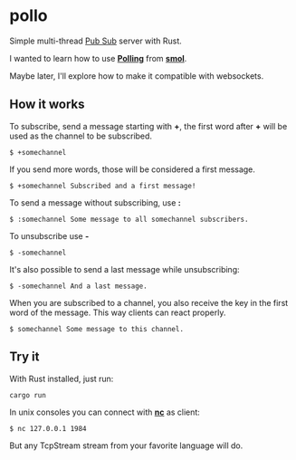 # pollo

Simple multi-thread [Pub
Sub](https://en.wikipedia.org/wiki/Publish%E2%80%93subscribe_pattern) server
with Rust.

I wanted to learn how to use [**Polling**](https://github.com/smol-rs/polling)
from [**smol**](https://github.com/smol-rs/smol).

Maybe later, I'll explore how to make it compatible with websockets.

## How it works

To subscribe, send a message starting with **+**, the first word after **+**
will be used as the channel to be subscribed.

    $ +somechannel

If you send more words, those will be considered a first message.

    $ +somechannel Subscribed and a first message!

To send a message without subscribing, use **:**

    $ :somechannel Some message to all somechannel subscribers.

To unsubscribe use **-**

    $ -somechannel

It's also possible to send a last message while unsubscribing:

    $ -somechannel And a last message.

When you are subscribed to a channel, you also receive the key in the first word
of the message. This way clients can react properly.

    $ somechannel Some message to this channel.

## Try it

With Rust installed, just run:

    cargo run

In unix consoles you can connect with
[**nc**](https://en.wikipedia.org/wiki/Netcat) as client:

    $ nc 127.0.0.1 1984

But any TcpStream stream from your favorite language will do.
